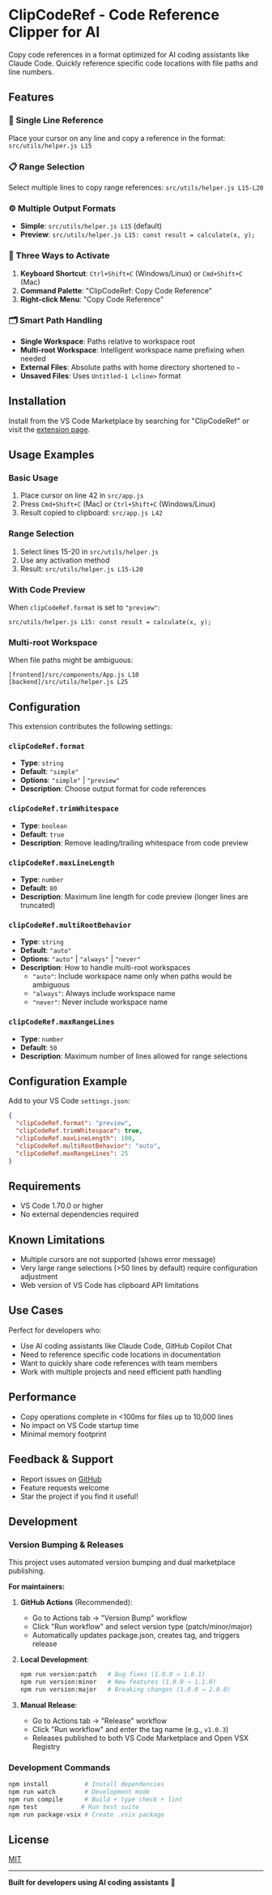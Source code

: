 # ClipCodeRef - Code Reference Clipper for AI

Copy code references in a format optimized for AI coding assistants like Claude Code. Quickly reference specific code locations with file paths and line numbers.

## Features

### 🎯 Single Line Reference
Place your cursor on any line and copy a reference in the format: `src/utils/helper.js L15`

### 📋 Range Selection
Select multiple lines to copy range references: `src/utils/helper.js L15-L20`

### ⚙️ Multiple Output Formats
- **Simple**: `src/utils/helper.js L15` (default)
- **Preview**: `src/utils/helper.js L15: const result = calculate(x, y);`

### 🚀 Three Ways to Activate
1. **Keyboard Shortcut**: `Ctrl+Shift+C` (Windows/Linux) or `Cmd+Shift+C` (Mac)
2. **Command Palette**: "ClipCodeRef: Copy Code Reference"
3. **Right-click Menu**: "Copy Code Reference"

### 🗂️ Smart Path Handling
- **Single Workspace**: Paths relative to workspace root
- **Multi-root Workspace**: Intelligent workspace name prefixing when needed
- **External Files**: Absolute paths with home directory shortened to `~`
- **Unsaved Files**: Uses `Untitled-1 L<line>` format

## Installation

Install from the VS Code Marketplace by searching for "ClipCodeRef" or visit the [extension page](https://marketplace.visualstudio.com/items?itemName=kenfdev.clipcoderef).

## Usage Examples

### Basic Usage
1. Place cursor on line 42 in `src/app.js`
2. Press `Cmd+Shift+C` (Mac) or `Ctrl+Shift+C` (Windows/Linux)
3. Result copied to clipboard: `src/app.js L42`

### Range Selection
1. Select lines 15-20 in `src/utils/helper.js`
2. Use any activation method
3. Result: `src/utils/helper.js L15-L20`

### With Code Preview
When `clipCodeRef.format` is set to `"preview"`:
```
src/utils/helper.js L15: const result = calculate(x, y);
```

### Multi-root Workspace
When file paths might be ambiguous:
```
[frontend]/src/components/App.js L10
[backend]/src/utils/helper.js L25
```

## Configuration

This extension contributes the following settings:

### `clipCodeRef.format`
- **Type**: `string`
- **Default**: `"simple"`
- **Options**: `"simple"` | `"preview"`
- **Description**: Choose output format for code references

### `clipCodeRef.trimWhitespace`
- **Type**: `boolean`
- **Default**: `true`
- **Description**: Remove leading/trailing whitespace from code preview

### `clipCodeRef.maxLineLength`
- **Type**: `number`
- **Default**: `80`
- **Description**: Maximum line length for code preview (longer lines are truncated)

### `clipCodeRef.multiRootBehavior`
- **Type**: `string`
- **Default**: `"auto"`
- **Options**: `"auto"` | `"always"` | `"never"`
- **Description**: How to handle multi-root workspaces
  - `"auto"`: Include workspace name only when paths would be ambiguous
  - `"always"`: Always include workspace name
  - `"never"`: Never include workspace name

### `clipCodeRef.maxRangeLines`
- **Type**: `number`
- **Default**: `50`
- **Description**: Maximum number of lines allowed for range selections

## Configuration Example

Add to your VS Code `settings.json`:

```json
{
  "clipCodeRef.format": "preview",
  "clipCodeRef.trimWhitespace": true,
  "clipCodeRef.maxLineLength": 100,
  "clipCodeRef.multiRootBehavior": "auto",
  "clipCodeRef.maxRangeLines": 25
}
```

## Requirements

- VS Code 1.70.0 or higher
- No external dependencies required

## Known Limitations

- Multiple cursors are not supported (shows error message)
- Very large range selections (>50 lines by default) require configuration adjustment
- Web version of VS Code has clipboard API limitations

## Use Cases

Perfect for developers who:
- Use AI coding assistants like Claude Code, GitHub Copilot Chat
- Need to reference specific code locations in documentation
- Want to quickly share code references with team members
- Work with multiple projects and need efficient path handling

## Performance

- Copy operations complete in <100ms for files up to 10,000 lines
- No impact on VS Code startup time
- Minimal memory footprint

## Feedback & Support

- Report issues on [GitHub](https://github.com/kenfdev/ClipCodeRef/issues)
- Feature requests welcome
- Star the project if you find it useful!

## Development

### Version Bumping & Releases

This project uses automated version bumping and dual marketplace publishing.

**For maintainers:**

1. **GitHub Actions** (Recommended):
   - Go to Actions tab → "Version Bump" workflow
   - Click "Run workflow" and select version type (patch/minor/major)
   - Automatically updates package.json, creates tag, and triggers release

2. **Local Development**:
   ```bash
   npm run version:patch   # Bug fixes (1.0.0 → 1.0.1)
   npm run version:minor   # New features (1.0.0 → 1.1.0) 
   npm run version:major   # Breaking changes (1.0.0 → 2.0.0)
   ```

3. **Manual Release**:
   - Go to Actions tab → "Release" workflow
   - Click "Run workflow" and enter the tag name (e.g., `v1.0.3`)
   - Releases published to both VS Code Marketplace and Open VSX Registry

### Development Commands

```bash
npm install          # Install dependencies
npm run watch        # Development mode
npm run compile      # Build + type check + lint
npm test            # Run test suite
npm run package-vsix # Create .vsix package
```

## License

[MIT](LICENSE)

---

**Built for developers using AI coding assistants** 🤖